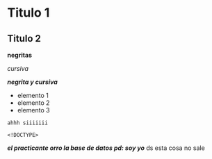 # Titulo 1

## Titulo 2

**negritas**

*cursiva*

***negrita y cursiva***



- elemento 1
- elemento 2
- elemento 3

~~~
ahhh siiiiiii

<!DOCTYPE>
~~~
***el practicante orro la base de datos pd: soy yo***
ds
 esta cosa no sale 
 